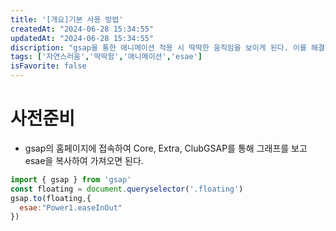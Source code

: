 ```yaml
---
title: '[개요]기본 사용 방법'
createdAt: "2024-06-28 15:34:55"
updatedAt: "2024-06-28 15:34:55"
discription: "gsap을 통한 애니메이션 적용 시 딱딱한 움직임을 보이게 된다. 이를 해결하기 위한 gsap.to의 속성인 esae을 사용하는 방법을 정리"
tags: ['자연스러움','딱딱함','애니메이션','esae']
isFavorite: false
---
```

# 사전준비
- gsap의 홈페이지에 접속하여 Core, Extra, ClubGSAP를 통해 그래프를 보고 esae을 복사하여 가져오면 된다.
```js
import { gsap } from 'gsap'
const floating = document.queryselector('.floating')
gsap.to(floating,{
  esae:"Power1.easeInOut"
})
```